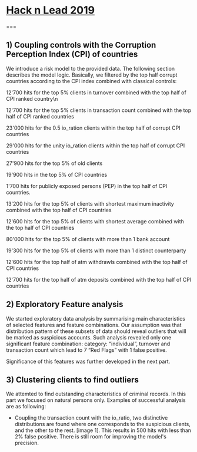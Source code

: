 # [Hack n Lead 2019](https://womenplusplus.ch/hacknlead)

===

## 1) Coupling controls with the Corruption Perception Index (CPI) of countries



We introduce a risk model to the provided data. The following section describes the model logic. Basically, we filtered by the top half corrupt countries according to the CPI index combined with classical controls:



12'700 hits for the top 5% clients in turnover combined with the top half of CPI ranked country\n

12'700 hits for the top 5% clients in transaction count combined with the top half of CPI ranked countries

23'000 hits for the 0.5 io_ration clients within the top half of corrupt CPI countries

29'000 hits for the unity io_ration clients within the top half of corrupt CPI countries

27'900 hits for the top 5% of old clients

19'900 hits in the top 5% of CPI countries

1'700 hits for publicly exposed persons (PEP) in the top half of CPI countries. 

13'200 hits for the top 5% of clients with shortest maximum inactivity combined with the top half of CPI countries

12'600 hits for the top 5% of clients with shortest average combined with the top half of CPI countries

80'000 hits for the top 5% of clients with more than 1 bank account

19'300 hits for the top 5% of clients with more than 1 distinct counterparty 

12'600 hits for the top half of atm withdrawls combined with the top half of CPI countries

12'700 hits for the top half of atm deposits combined with the top half of CPI countries

## 2) Exploratory Feature analysis

We started exploratory data analysis by summarising main characteristics of selected features and feature combinations. Our assumption was that distribution pattern of these subsets of data should reveal outliers that will be marked as suspicious accounts. Such analysis revealed only one significant feature combination: category: “individual”, turnover and transaction count which lead to 7 “Red Flags” with 1 false positive.

Significance of this features was further developed in the next part.

## 3) Clustering clients to find outliers 

We attemted to find outstanding characteristics of criminal records. In this part we focused on natural persons only.
Examples of successful analysis are as following:
- Coupling the transaction count with the io_ratio, two distinctive distributions are found where one corresponds to the suspicious clients, and the other to the rest. [image 1].
This results in 500 hits with less than 2% false positive. There is still room for improving the model's precision.  


